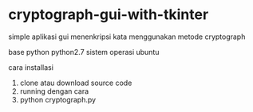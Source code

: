 # cryptograph-gui-with-tkinter
simple aplikasi gui menenkripsi kata menggunakan metode cryptograph

base python python2.7
sistem operasi ubuntu

cara installasi
1. clone atau download source code
2. running dengan cara
3. python cryptograph.py

